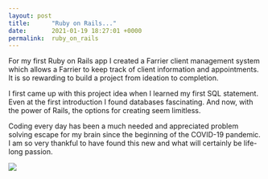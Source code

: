 ```yaml
---
layout: post
title:      "Ruby on Rails..."
date:       2021-01-19 18:27:01 +0000
permalink:  ruby_on_rails
---
```



For my first Ruby on Rails app I created a Farrier client management system which allows a Farrier to keep track of client information and appointments. It is so rewarding to build a project from ideation to completion.

I first came up with this project idea when I learned my first SQL statement. Even at the first introduction I found databases fascinating. And now, with the power of Rails, the options for creating seem limitless.

Coding every day has been a much needed and appreciated problem solving escape for my brain since the beginning of the COVID-19 pandemic. I am so very thankful to have found this new and what will certainly be life-long passion. 

![](https://media.tenor.com/images/b5f72224279285bdd9c5950fe18c8bca/tenor.gifhttp://)

